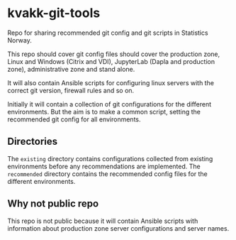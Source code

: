 # kvakk-git-tools
Repo for sharing recommended git config and git scripts in Statistics Norway.

This repo should cover git config files should cover the production zone, Linux
and Windows (Citrix and VDI), JupyterLab (Dapla and production zone),
administrative zone and stand alone.

It will also contain Ansible scripts for configuring linux servers with the
correct git version, firewall rules and so on.

Initially it will contain a collection of git configurations for the different
environments. But the aim is to make a common script, setting the recommended
git config for all environments.

## Directories
The `existing` directory contains configurations collected from existing environments
before any recommendations are implemented. The `recommended` directory contains the
recommended config files for the different environments.

## Why not public repo
This repo is not public because it will contain Ansible scripts with
information about production zone server configurations and server names.